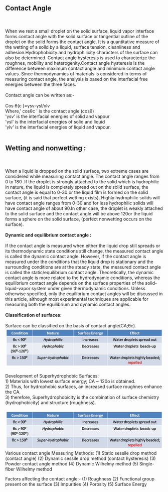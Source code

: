 <h2>Contact Angle</h2><br><br>
When we rest a small droplet on the solid surface, liquid vapor interface forms contact angle with the solid surface or tangential outline of the droplet on the solid forms the contact angle. It is a quantitative measure of the wetting of a solid by a liquid, surface tension, cleanliness and adhesion.Hydrophobicity and hydrophilicity characters of the surface can also be determined. Contact angle hysteresis is used to characterize the roughnes, mobility and heterogenity.Contact angle hysteresis is the difference between maximum contact angle and minimum contact angle values. Since thermodynamics of materials is considered in terms of measuring contact angle, the analysis is based on the interfacial free energies between the three faces.<br><br>
Contact angle can be written as:-<br><br>
Cos θ(c )=γsv-γsl/γlv<br>
Where,' cosθc ' is the contact angle (cosθ)<br>
'γsv' is the interfacial energies of solid and vapour<br>
'γsl' is the interfacial energies of solid and liquid<br>
'γlv' is the interfacial energies of liquid and vapour.<br><br>
<h2>Wetting and nonwetting :</h2><br><br>
When a liquid is dropped on the solid surface, two extreme cases are considered while measuring contact angle. The contact angle ranges from 0 to 180 .If the droplet is strongly attached to the solid which is hydrophilic in nature, the liquid is completely spread out on the solid surface, the contact angle is equal to 0-30 or the liquid film is formed on the solid surface, (it is said that perfect wetting exists). Highly hydrophilic solids will have contact angle ranges from 0-30 and for less hydrophilic solids will have contact angle of about 90.In other case, the droplet is weakly attached to the solid surface and the contact angle will be above 120or the liquid forms a sphere on the solid surface, (perfect nonwetting occurs on the surface).<br><br>
<b>Dynamic and equilibrium contact angle :</b><br><br>
If the contact angle is measured when either the liquid drop still spreads or its thermodynamic state conditions still change, the measured contact angle is called the dynamic contact angle. However, if the contact angle is measured under the conditions that the liquid drop is stationary and the surrounding conditions are at the steady state, the measured contact angle is called the static/equilibrium contact angle. Theoretically, the dynamic contact angle is more related to the hydrodynamic conditions, whereas the equilibrium contact angle depends on the surface properties of the solid-liquid-vapor system under given thermodynamic conditions. Unless otherwise specified, only the equilibrium contact angles will be discussed in this article, although most experimental techniques are applicable for measuring both the equilibrium and dynamic contact angles.<br><br>
<b>Classification of surfaces:</b><br><br>
Surface can be classified on the basis of contact angle(CA;θc).<br>
<img src="images/picture2.jpg"><br><br>
Development of Superhydrophobic Surfaces:<br>
1) Materials with lowest surface energy; CA ~ 120o is obtained.<br>
2) Thus, for hydrophobic surfaces, an increased surface roughnes enhance the CA.<br>
3) therefore, Superhydrophobicity is the combination of surface chemistry (hydrophobicity) and structure (roughness).<br><br>
<img src="images/picture2.jpg"><br>
Various contact angle Measuring Methods:
(1) Static sessile drop method (contact angle)
(2) Dynamic sessile drop method (contact hysteresis)
(3) Powder contact angle method
(4) Dynamic Wilhelmy method
(5) Single-fiber Wilhelmy method

Factors affecting the contact angle:-
(1) Roughness
(2) Functional group present on the surface
(3) Impurities
(4) Porosity
(5) Surface Energy

